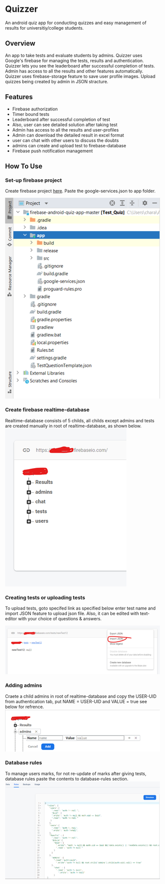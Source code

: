 
# Quizzer

An android quiz app for conducting quizzes and easy management of results for universitiy/college students.


## Overview

An app to take tests and evaluate students by admins. Quizzer uses Google's firebase for managing the tests, results and authentication. Quizzer lets you see the leaderboard after successful completion of tests. Admin has access to all the results and other features automatically. Quizzer uses firebase-storage feature to save user profile images. Upload quizzes being created by admin in JSON stracture.
## Features

- Firebase authorization
- Timer bound tests
- Leaderboard after successful completion of test
- Also, user can see detailed solution after taking test
- Admin has access to all the results and user-profiles
- Admin can download the detailed result in excel format
- user can chat with other users to discuss the doubts
- admins can create and upload test to firebase-database
- Firebase push notification management


## How To Use
### Set-up firebase project
Create firebase project [here](https://console.firebase.google.com/). Paste the google-services.json to app folder.

![ss22](https://github.com/charan-srihari-ede/Quizzer/blob/main/screenshots/ss22.png)

### Create firebase realtime-database
Realtime-database consists of 5 childs, all childs except admins and tests are created manually in root of realtime-database, as shown below.
![ss20](https://github.com/charan-srihari-ede/Quizzer/blob/main/screenshots/ss20.PNG)
### Creating tests or uploading tests
To upload tests, goto specifed link as specified below enter test name and import JSON feature to upload json file. Also, it can be edited with text-editor with your choice of questions & answers.

![ss23](https://github.com/charan-srihari-ede/Quizzer/blob/main/screenshots/ss23.png)
### Adding admins
Craete a child admins in root of realtime-database and copy the USER-UID from authentication tab, put NAME = USER-UID and VALUE = true see below for refrence.
![ss24](https://github.com/charan-srihari-ede/Quizzer/blob/main/screenshots/ss24.png)
### Database rules
To manage users marks, for not re-update of marks after giving tests, database rules paste the contents to database-rules section.
![ss25](https://github.com/charan-srihari-ede/Quizzer/blob/main/screenshots/ss25.png)


